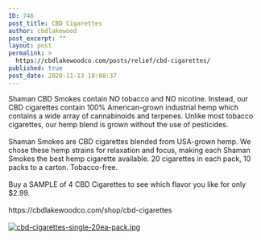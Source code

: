 ```yaml
---
ID: 746
post_title: CBD Cigarettes
author: cbdlakewood
post_excerpt: ""
layout: post
permalink: >
  https://cbdlakewoodco.com/posts/relief/cbd-cigarettes/
published: true
post_date: 2020-11-13 18:08:37
---
```

<html>
<head>
</head>
<body>
Shaman CBD Smokes contain NO tobacco and NO nicotine. Instead, our CBD cigarettes contain 100% American-grown industrial hemp which contains a wide array of cannabinoids and terpenes. Unlike most tobacco cigarettes, our hemp blend is grown without the use of pesticides.<br /><br />Shaman Smokes are CBD cigarettes blended from USA-grown hemp. We chose these hemp strains for relaxation and focus, making each Shaman Smokes the best hemp cigarette available. 20 cigarettes in each pack, 10 packs to a carton. Tobacco-free. <br /><br />Buy a SAMPLE of 4 CBD Cigarettes to see which flavor you like for only $2.99.<br /><br />https://cbdlakewoodco.com/shop/cbd-cigarettes
</body>
</html><br/><br/><a href="https://snd-videos.s3.amazonaws.com/288012/1605316066798.jpg"  title="cbd-cigarettes-single-20ea-pack.jpg" ><img src="https://snd-videos.s3.amazonaws.com/288012/1605316066798.jpg" alt="cbd-cigarettes-single-20ea-pack.jpg" title="cbd-cigarettes-single-20ea-pack.jpg" /></a>